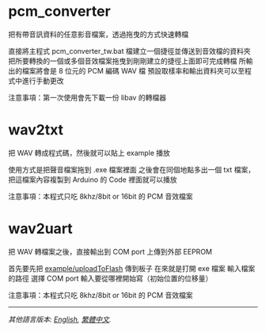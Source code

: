 # pcm_converter
把有帶音訊資料的任意影音檔案，透過拖曳的方式快速轉檔

直接將主程式 pcm_converter_tw.bat 檔建立一個捷徑並傳送到音效檔的資料夾
把所要轉換的一個或多個音效檔案拖曳到剛剛建立的捷徑上面即可完成轉檔
所輸出的檔案將會是 8 位元的 PCM 編碼 WAV 檔
預設取樣率和輸出資料夾可以至程式中進行手動更改

注意事項：第一次使用會先下載一份 libav 的轉檔器

# wav2txt
把 WAV 轉成程式碼，然後就可以貼上 example 播放

使用方式是把聲音檔案拖到 .exe 檔案裡面
之後會在同個地點多出一個 txt 檔案，把這檔案內容複製到
Arduino 的 Code 裡面就可以播放

注意事項：本程式只吃 8khz/8bit or 16bit 的 PCM 音效檔案

# wav2uart
把 WAV 轉檔案之後，直接輸出到 COM port 上傳到外部 EEPROM

首先要先把 [example/uploadToFlash](../example/uploadToFlash) 傳到板子
在來就是打開 exe 檔案
輸入檔案的路徑
選擇 COM port
輸入要從哪裡開始寫（初始位置的位移量）

注意事項：本程式只吃 8khz/8bit or 16bit 的 PCM 音效檔案

***

*其他語言版本: [English](README.md), [繁體中文](README.zh-TW.md).*
